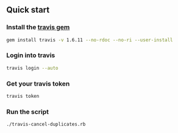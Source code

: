 Quick start
-----
### Install the [travis gem](https://github.com/travis-ci/travis.rb)

```bash
gem install travis -v 1.6.11 --no-rdoc --no-ri --user-install
```

### Login into travis

```bash
travis login --auto
```


### Get your travis token

```bash
travis token
```

### Run the script
```bash
./travis-cancel-duplicates.rb
```
